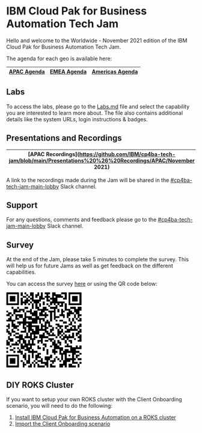 # IBM Cloud Pak for Business Automation Tech Jam


Hello and welcome to the Worldwide - November 2021 edition of the IBM Cloud Pak for Business Automation Tech Jam. 

The agenda for each geo is available here:

| [APAC Agenda](/Presentations%20%26%20Recordings/APAC/November%202021/APAC%20Agenda.pdf) | [EMEA Agenda](/Presentations%20%26%20Recordings/EMEA/November%202021/EMEA%20Agenda.pdf) | [Americas Agenda](https://github.com/IBM/cp4ba-tech-jam/blob/main/Presentations%20%26%20Recordings/Americas/November%202021/Americas%20Agenda.pdf) |
| ------------------------------------------------------------ | ------------------------------------------------------------ | ------------------------------------------------------------ |

## Labs

To access the labs, please go to the [Labs.md](/Labs.md) file and select the capability you are interested to learn more about. The file also contains additional details like the system URLs, login instructions & badges.

## Presentations and Recordings

| [APAC Recordings](https://github.com/IBM/cp4ba-tech-jam/blob/main/Presentations%20%26%20Recordings/APAC/November 2021) | [EMEA Recordings](https://github.com/IBM/cp4ba-tech-jam/blob/main/Presentations%20%26%20Recordings/EMEA/November 2021) | [Americas Recordings](https://github.com/IBM/cp4ba-tech-jam/blob/main/Presentations%20%26%20Recordings/Americas/November 2021) |
| ------------------------------------------------------------ | ------------------------------------------------------------ | ------------------------------------------------------------ |

A link to the recordings made during the Jam will be shared in the [#cp4ba-tech-jam-main-lobby](https://ibm-cloudpak-partners.slack.com/archives/C02LMFX8XHA) Slack channel.

## Support

For any questions, comments and feedback please go to the [#cp4ba-tech-jam-main-lobby](https://ibm-cloudpak-partners.slack.com/archives/C02LMFX8XHA) Slack channel.

## Survey

At the end of the Jam, please take 5 minutes to complete the survey. This will help us for future Jams as well as get feedback on the different capabilities.

You can access the survey [here](https://www.surveymonkey.com/r/CP4BATechJam2021) or using the QR code below:

![Survey QR Code](survery-qrcode.png)

## DIY ROKS Cluster

If you want to setup your own ROKS cluster with the Client Onboarding scenario, you will need to do the following:

1. [Install IBM Cloud Pak for Business Automation on a ROKS cluster](https://github.com/IBM/cp4ba-rapid-deployment)
2. [Import the Client Onboarding scenario](https://github.com/IBM/cp4ba-client-onboarding-scenario)

